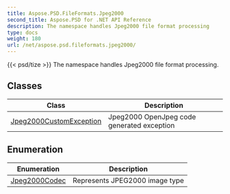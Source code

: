 ```yaml
---
title: Aspose.PSD.FileFormats.Jpeg2000
second_title: Aspose.PSD for .NET API Reference
description: The namespace handles Jpeg2000 file format processing
type: docs
weight: 180
url: /net/aspose.psd.fileformats.jpeg2000/
---
```

{{< psd/tize >}}
The namespace handles Jpeg2000 file format processing.

## Classes

| Class | Description |
| --- | --- |
| [Jpeg2000CustomException](./jpeg2000customexception/) | Jpeg2000 OpenJpeg code generated exception |
## Enumeration

| Enumeration | Description |
| --- | --- |
| [Jpeg2000Codec](./jpeg2000codec/) | Represents JPEG2000 image type |


